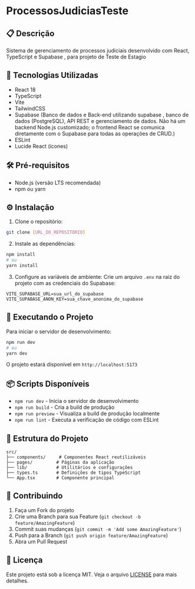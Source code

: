 ﻿# ProcessosJudiciasTeste

## 📋 Descrição
Sistema de gerenciamento de processos judiciais desenvolvido com React, TypeScript e Supabase , para projeto de Teste de Estagio

## 🚀 Tecnologias Utilizadas
- React 18
- TypeScript
- Vite
- TailwindCSS
- Supabase (Banco de dados e Back-end utilizando supabase , banco de dados (PostgreSQL), API REST e gerenciamento de dados. Não há um backend Node.js customizado; o frontend React se comunica diretamente com o Supabase para todas as operações de CRUD.)
- ESLint
- Lucide React (ícones)

## 🛠️ Pré-requisitos
- Node.js (versão LTS recomendada)
- npm ou yarn

## ⚙️ Instalação

1. Clone o repositório:
```bash
git clone [URL_DO_REPOSITÓRIO]
```

2. Instale as dependências:
```bash
npm install
# ou
yarn install
```

3. Configure as variáveis de ambiente:
Crie um arquivo `.env` na raiz do projeto com as credenciais do Supabase:
```env
VITE_SUPABASE_URL=sua_url_do_supabase
VITE_SUPABASE_ANON_KEY=sua_chave_anonima_do_supabase
```

## 🚀 Executando o Projeto

Para iniciar o servidor de desenvolvimento:
```bash
npm run dev
# ou
yarn dev
```

O projeto estará disponível em `http://localhost:5173`

## 📦 Scripts Disponíveis

- `npm run dev` - Inicia o servidor de desenvolvimento
- `npm run build` - Cria a build de produção
- `npm run preview` - Visualiza a build de produção localmente
- `npm run lint` - Executa a verificação de código com ESLint

## 📁 Estrutura do Projeto
```
src/
├── components/     # Componentes React reutilizáveis
├── pages/         # Páginas da aplicação
├── lib/           # Utilitários e configurações
├── types.ts       # Definições de tipos TypeScript
└── App.tsx        # Componente principal
```

## 🤝 Contribuindo
1. Faça um Fork do projeto
2. Crie uma Branch para sua Feature (`git checkout -b feature/AmazingFeature`)
3. Commit suas mudanças (`git commit -m 'Add some AmazingFeature'`)
4. Push para a Branch (`git push origin feature/AmazingFeature`)
5. Abra um Pull Request

## 📝 Licença
Este projeto está sob a licença MIT. Veja o arquivo [LICENSE](LICENSE) para mais detalhes.
